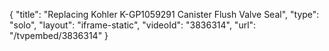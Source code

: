 {
    "title": "Replacing Kohler K-GP1059291 Canister Flush Valve Seal",
    "type": "solo",
    "layout": "iframe-static",
    "videoId": "3836314",
    "url": "\/tvpembed\/3836314"
}